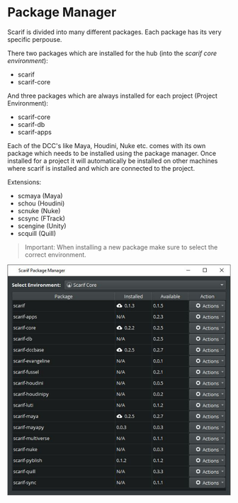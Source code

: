 # Package Manager
Scarif is divided into many different packages. Each package has its very specific perpouse. 

There two packages which are installed for the hub (into the _scarif core environment_):
- scarif
- scarif-core

And three packages which are always installed for each project (Project Environment):
- scarif-core
- scarif-db
- scarif-apps

Each of the DCC's like Maya, Houdini, Nuke etc. comes with its own package which needs to be installed using the 
package manager. Once installed for a project it will automatically be installed on other machines where scarif is 
installed and which are connected to the project.

Extensions:
- scmaya (Maya)
- schou (Houdini)
- scnuke (Nuke)
- scsync (FTrack)
- scengine (Unity)
- scquill (Quill)
 
 
 > Important: When installing a new package make sure to select the correct environment.
 
 ![](../_static/images/Packages_1.JPG)